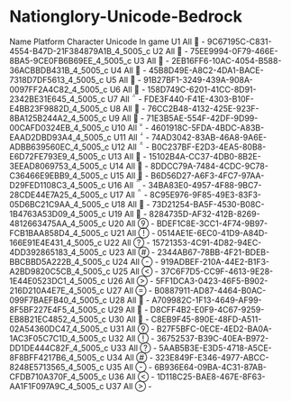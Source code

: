 # Nationglory-Unicode-Bedrock
Name	Platform	Character	Unicode	In game
U1	All		-	9C67195C-C831-4554-B47D-21F384879A1B_4_5005_c
U2	All		-	75EE9994-0F79-466E-8BA5-9CE0FB6B69EE_4_5005_c
U3	All		-	2EB16FF6-10AC-4054-B588-36ACBBDB431B_4_5005_c
U4	All		-	45B8D49E-A8C2-4DA1-BACE-7318D7DF5613_4_5005_c
U5	All		-	91B27BF1-3249-439A-908A-0097FF2A4C82_4_5005_c
U6	All		-	158D749C-6201-41CC-8D91-2342BE31E645_4_5005_c
U7	All		-	FDE3F440-F41E-4303-B10F-E4BB23F9882D_4_5005_c
U8	All		-	76CC2B48-4132-425E-923F-8BA125B244A2_4_5005_c
U9	All		-	71E3B5AE-554F-42DF-9D99-00CAFD0324EB_4_5005_c
U10	All		-	4601918C-5FDA-4BDC-A83B-EAAD2DBD93A4_4_5005_c
U11	All		-	74AD3042-83AB-46A8-9A6E-ADBB639560EC_4_5005_c
U12	All		-	B0C237BF-E2D3-4EA5-80B8-E6D72FE793E9_4_5005_c
U13	All		-	15102B4A-CC37-4DB0-8B2E-3EEAD8069753_4_5005_c
U14	All		-	8DDCC79A-7484-4CDC-9C78-C36466E9EBB9_4_5005_c
U15	All		-	B6D56D27-A6F3-4FC7-97AA-D29FED1108C3_4_5005_c
U16	All		-	34BA83E0-4957-4F88-9BC7-28CDE44E7A25_4_5005_c
U17	All		-	8C95E976-9F85-49E3-83F3-05D6BC21C9AA_4_5005_c
U18	All		-	73D21254-BA5F-4530-B08C-1B4763A53D09_4_5005_c
U19	All		-	8284735D-AF32-412B-8269-4812663475AA_4_5005_c
U20	All		-	BDEF1C8E-3CC1-4F74-9B97-FCB1BAA858D4_4_5005_c
U21	All		-	0514AE1E-6EC0-41D9-A84D-166E91E4E431_4_5005_c
U22	All		-	15721353-4C91-4D82-94EC-4DD392865183_4_5005_c
U23	All		-	2344AB67-78BB-4F21-BDEB-BBCBBD5A222B_4_5005_c
U24	All		-	919ADBEF-210A-44E2-B1F3-A2BD9820C5CB_4_5005_c
U25	All		-	37C6F7D5-CC9F-4613-9E28-1E44E0523DC1_4_5005_c
U26	All		-	5FF1DCA3-0423-46F5-B902-216D210A4E7E_4_5005_c
U27	All		-	B0887911-AD87-4464-B0AC-099F7BAEFB40_4_5005_c
U28	All		-	A709982C-1F13-4649-AF99-8F5BF227E4F5_4_5005_c
U29	All		-	D8CFF4B2-E0F9-4C67-9259-EB8B21EC4852_4_5005_c
U30	All		-	C8EB9F45-890E-48FD-A511-02A54360DC47_4_5005_c
U31	All		-	B27F5BFC-0ECE-4ED2-BA0A-1AC3F05C7C1D_4_5005_c
U32	All		-	36752537-B39C-40EA-B972-DD1DE444C82F_4_5005_c
U33	All		-	5AAB5B3E-E3D5-4718-A5CE-8F8BFF4217B6_4_5005_c
U34	All		-	323E849F-E346-4977-ABCC-8248E5713565_4_5005_c
U35	All		-	6B936E64-09BA-4C31-87AB-CFDB710A370F_4_5005_c
U36	All		-	1D118C25-BAE8-467E-8F63-AA1F1F097A9C_4_5005_c
U37	All		-	
